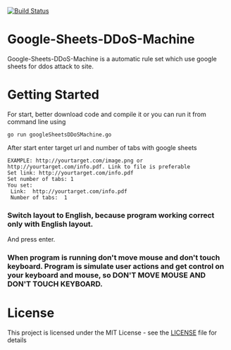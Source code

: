 [![Build Status](https://travis-ci.org/trigun117/Google-Sheets-DDoS-Machine.svg?branch=master)](https://travis-ci.org/trigun117/Google-Sheets-DDoS-Machine)
# Google-Sheets-DDoS-Machine

Google-Sheets-DDoS-Machine is a automatic rule set which use google sheets for ddos attack to site.

# Getting Started

For start, better download code and compile it or you can run it from command line using 

```
go run googleSheetsDDoSMachine.go
```
After start enter target url and number of tabs with google sheets

```
EXAMPLE: http://yourtarget.com/image.png or http://yourtarget.com/info.pdf. Link to file is preferable
Set link: http://yourtarget.com/info.pdf
Set number of tabs: 1
You set:
 Link:  http://yourtarget.com/info.pdf
 Number of tabs:  1
 ```
### Switch layout to English, because program working correct only with English layout.

And press enter.

### When program is running don't move mouse and don't touch keyboard. Program is simulate user actions and get control on your keyboard and mouse, so DON'T MOVE MOUSE AND DON'T TOUCH KEYBOARD.

# License

This project is licensed under the MIT License - see the [LICENSE](LICENSE) file for details
